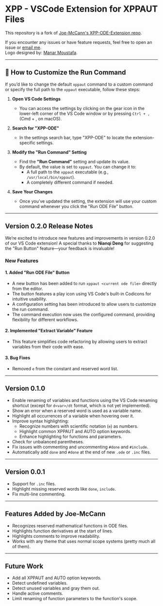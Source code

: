 # XPP - VSCode Extension for XPPAUT Files

This repository is a fork of [Joe-McCann's XPP-ODE-Extension repo](https://github.com/Joe-McCann/XPP-ODE-Extension).

If you encounter any issues or have feature requests, feel free to open an issue or [email me](mailto:muhammadmoustafa22@gmail.com).  
Logo designed by: [Manar Moustafa](mailto:manarmoustafa246@gmail.com).

---

## 🚀 How to Customize the Run Command

If you’d like to change the default `xppaut` command to a custom command or specify the full path to the `xppaut` executable, follow these steps:

1. **Open VS Code Settings**  
   - You can access the settings by clicking on the gear icon in the lower-left corner of the VS Code window or by pressing `Ctrl + ,` (Cmd + , on macOS).

2. **Search for "XPP-ODE"**  
   - In the settings search bar, type "XPP-ODE" to locate the extension-specific settings.

3. **Modify the "Run Command" Setting**  
   - Find the **"Run Command"** setting and update its value.  
   - By default, the value is set to `xppaut`. You can change it to:
     - A full path to the `xppaut` executable (e.g., `/usr/local/bin/xppaut`).
     - A completely different command if needed.

4. **Save Your Changes**  
   - Once you’ve updated the setting, the extension will use your custom command whenever you click the "Run ODE File" button.

---

## Version 0.2.0 Release Notes

We’re excited to introduce new features and improvements in version 0.2.0 of our VS Code extension! A special thanks to **Nianqi Deng** for suggesting the "Run Button" feature—your feedback is invaluable!

### New Features

#### 1. Added "Run ODE File" Button  

- A new button has been added to run `xppaut <current ode file>` directly from the editor.  
- The button features a play icon using VS Code's built-in Codicons for intuitive usability.  
- A configuration setting has been introduced to allow users to customize the run command.  
- The command execution now uses the configured command, providing flexibility for different workflows.

#### 2. Implemented "Extract Variable" Feature  

- This feature simplifies code refactoring by allowing users to extract variables from their code with ease.

#### 3. Bug Fixes  

- Removed `e` from the constant and reserved word list.

---

## Version 0.1.0

- Enable renaming of variables and functions using the VS Code renaming shortcut (except for `d<var>/dt` format, which is not yet implemented).
- Show an error when a reserved word is used as a variable name.
- Highlight all occurrences of a variable when hovering over it.
- Improve syntax highlighting:
  - Recognize numbers with scientific notation (`e`) as numbers.
  - Highlight common XPPAUT and AUTO option keywords.
  - Enhance highlighting for functions and parameters.
- Check for unbalanced parentheses.
- Fix issues with commenting and uncommenting `#done` and `#include`.
- Automatically add `done` and `#done` at the end of new `.ode` or `.inc` files.

---

## Version 0.0.1

- Support for `.inc` files.
- Highlight missing reserved words like `done`, `include`.
- Fix multi-line commenting.

---

## Features Added by Joe-McCann

- Recognizes reserved mathematical functions in ODE files.
- Highlights function derivatives at the start of lines.
- Highlights comments to improve readability.
- Works with any theme that uses normal scope systems (pretty much all of them).

---

## Future Work

- Add all XPPAUT and AUTO option keywords.
- Detect undefined variables.
- Detect unused variables and gray them out.
- Handle active comments.
- Limit renaming of function parameters to the function's scope.
